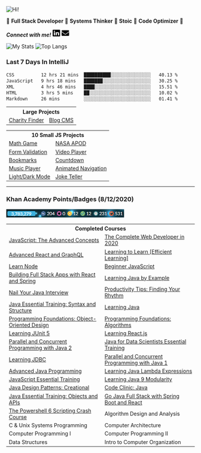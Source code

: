 <img src="https://i.giphy.com/media/3PAL5bChWnak0WJ32x/giphy.webp" alt="Hi!">

:star2: **Full Stack Developer** :star2: **Systems Thinker** :star2: **Stoic** :star2: **Code Optimizer** :star2:

***Connect with me!*** <a href="https://www.linkedin.com/in/ethan-glover/"><img src="https://raw.githubusercontent.com/eglove/eglove/eeb591600b73da426bd298d229e2fd96df019488/linkedin-brands.svg" alt="LinkedIn" width="20px" height="20px"></a> <a href="mailto:hello@ethang.email"><img src="https://raw.githubusercontent.com/eglove/eglove/47aceecf4819797d993f5facc7764cb99d0ab039/envelope-solid.svg" alt="Email" width="20px" height="20px"></a>

![My Stats](https://github-readme-stats.vercel.app/api?username=eglove&show_icons=true&theme=default&count_private=true)
![Top Langs](https://github-readme-stats.vercel.app/api/top-langs/?username=eglove&layout=compact)

### Last 7 Days In IntelliJ
<!--START_SECTION:waka-->
```text
CSS          12 hrs 21 mins  ██████████░░░░░░░░░░░░░░░   40.13 % 
JavaScript   9 hrs 18 mins   ███████░░░░░░░░░░░░░░░░░░   30.25 % 
XML          4 hrs 46 mins   ████░░░░░░░░░░░░░░░░░░░░░   15.51 % 
HTML         3 hrs 5 mins    ██░░░░░░░░░░░░░░░░░░░░░░░   10.02 % 
Markdown     26 mins         ░░░░░░░░░░░░░░░░░░░░░░░░░   01.41 %
```
<!--END_SECTION:waka-->

<table>
  <tr>
    <th colspan="2">Large Projects</th>
  </tr>
  <tr>
    <td><a href="https://github.com/eglove/Charity-App-React-GraphQL">Charity Finder</a></td>
    <td><a href="https://github.com/eglove/PHP-Dynamic-Website">Blog CMS</a></td>
  </tr>
</table>

<table>
  <tr>
    <th colspan="2">10 Small JS Projects</th>
  </tr>
  <tr>
    <td><a href="https://eglove.github.io/math-game/">Math Game</a></td>
    <td><a href="https://eglove.github.io/nasa-apod/">NASA APOD</a></td>
  <tr>
  <tr>
    <td><a href="https://eglove.github.io/form-validation/">Form Validation</a></td>
    <td><a href="https://eglove.github.io/video-player/">Video Player</a></td>
  <tr>
  <tr>
    <td><a href="https://eglove.github.io/bookmarks/">Bookmarks</a></td>
    <td><a href="https://eglove.github.io/countdown/">Countdown</a></td>
  <tr>
  <tr>
    <td><a href="https://eglove.github.io/music-player/">Music Player</a></td>
    <td><a href="https://eglove.github.io/navigation/">Animated Navigation</a></td>
  <tr>
  <tr>
    <td><a href="https://eglove.github.io/light-dark-mode/">Light/Dark Mode</a></td>
    <td><a href="https://eglove.github.io/joke-teller/">Joke Teller</a></td>
  <tr>
</table>

<hr>

### Khan Academy Points/Badges (8/12/2020)

<img src="https://raw.githubusercontent.com/eglove/eglove/master/images/khan-academy.png" alt="3,783,279 points"/>

<table>
  <tr>
    <th colspan="2">Completed Courses</th>
  </tr>
  <tr>
    <td><a href="https://academy.zerotomastery.io/p/advanced-javascript-concepts">JavaScript: The Advanced Concepts</a></td>
    <td><a href="https://academy.zerotomastery.io/p/complete-web-developer-zero-to-mastery">The Complete Web Developer in 2020</a></td>
  </tr>
  <tr>
    <td><a href="https://courses.wesbos.com/account/certificate/5e0449f1154f52315447fea2">Advanced React and GraphQL</a></td>
    <td><a href="https://academy.zerotomastery.io/p/learning-to-learn-efficient-learning-zero-to-mastery-blueprint">Learning to Learn [Efficient Learning]</a></td>
  </tr>
  <tr>
    <td><a href="https://courses.wesbos.com/account/certificate/5e47fe70d9cc83646520141a">Learn Node</a></td>
    <td><a href="https://courses.wesbos.com/account/certificate/5e236b35da680247de2eca9e">Beginner JavaScript</a></td>
  </tr>
  <tr>
    <td><a href="https://www.linkedin.com/learning/building-full-stack-apps-with-react-and-spring">Building Full Stack Apps with React and Spring</a></td>
    <td><a href="https://www.linkedin.com/learning/learning-java-by-example">Learning Java by Example</a></td>
  </tr>
  <tr>
    <td><a href="https://www.linkedin.com/learning/nail-your-java-interview">Nail Your Java Interview</a></td>
    <td><a href="https://www.linkedin.com/learning/productivity-tips-finding-your-rhythm">Productivity Tips: Finding Your Rhythm</a></td>
  </tr>
  <tr>
    <td><a href="https://www.linkedin.com/learning/java-essential-training-syntax-and-structure">Java Essential Training: Syntax and Structure</a></td>
    <td><a href="https://www.linkedin.com/learning/learning-java-2018">Learning Java</a></td>
  </tr>
  <tr>    
    <td><a href="https://www.linkedin.com/learning/programming-foundations-object-oriented-design-3">Programming Foundations: Object-Oriented Design</a></td>
    <td><a href="https://www.linkedin.com/learning/programming-foundations-algorithms">Programming Foundations: Algorithms</a></td>
  </tr>
  <tr>    
    <td><a href="https://www.linkedin.com/learning/learning-junit-5">Learning JUnit 5</a></td>
    <td><a href="https://www.linkedin.com/learning/learning-react-js-2019">Learning React.js</a></td>
  </tr>
  <tr>    
    <td><a href="https://www.linkedin.com/learning/parallel-and-concurrent-programming-with-java-2">Parallel and Concurrent Programming with Java 2</a></td>
    <td><a href="https://www.linkedin.com/learning/java-for-data-scientists-essential-training">Java for Data Scientists Essential Training</a></td>
  </tr>
  <tr>    
    <td><a href="https://www.linkedin.com/learning/learning-jdbc">Learning JDBC</a></td>
    <td><a href="https://www.linkedin.com/learning/parallel-and-concurrent-programming-with-java-1">Parallel and Concurrent Programming with Java 1</a></td>
  </tr>
  <tr>    
    <td><a href="https://www.linkedin.com/learning/advanced-java-programming-2">Advanced Java Programming</a></td>
    <td><a href="https://www.linkedin.com/learning/learning-java-lambda-expressions">Learning Java Lambda Expressions</a></td>
  </tr>
  <tr>    
    <td><a href="https://www.linkedin.com/learning/javascript-essential-training-3">JavaScript Essential Training</a></td>
    <td><a href="https://www.linkedin.com/learning/learning-java-9-modularity">Learning Java 9 Modularity</a></td>
  </tr>
  <tr>    
    <td><a href="https://www.linkedin.com/learning/java-design-patterns-creational">Java Design Patterns: Creational</a></td>
    <td><a href="https://www.linkedin.com/learning/code-clinic-java-2">Code Clinic: Java</a></td>
  </tr>
  <tr>    
    <td><a href="https://www.linkedin.com/learning/java-essential-training-objects-and-apis">Java Essential Training: Objects and APIs</a></td>
    <td><a href="https://www.udemy.com/share/1020piCUASdlk=/">Go Java Full Stack with Spring Boot and React</a></td>
  </tr>
  <tr>
    <td><a href="https://www.udemy.com/share/103rb8CUASdlk=/">The Powershell 6 Scripting Crash Course</a></td>
    <td>Algorithm Design and Analysis</td>
  </tr>
  <tr>
    <td>C & Unix Systems Programming</td>
    <td>Computer Architecture</td>
  </tr>
  <tr>
    <td>Computer Programming I</td>
    <td>Computer Programming II</td>
  </tr>
  <tr>
    <td>Data Structures</td>
    <td>Intro to Computer Organization</td>
  </tr>
</table>

